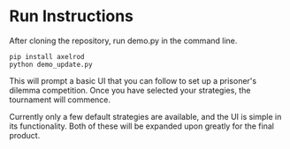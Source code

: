 # Run Instructions
After cloning the repository, run demo.py in the command line. 
```
pip install axelrod
python demo_update.py
```

This will prompt a basic UI that you can follow to set up a prisoner's dilemma competition. Once you have selected your strategies, the tournament will commence. 

Currently only a few default strategies are available, and the UI is simple in its functionality. Both of these will be expanded upon greatly for the final product.
